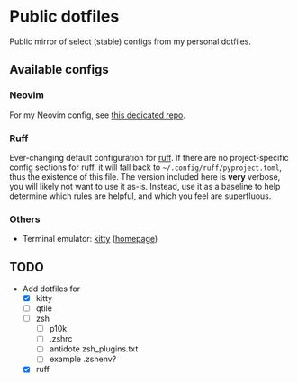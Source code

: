 # Public dotfiles

Public mirror of select (stable) configs from my personal dotfiles.

## Available configs

### Neovim

For my Neovim config, see [this dedicated repo](https://github.com/sventec/nvim).

### Ruff

Ever-changing default configuration for [ruff](https://docs.astral.sh/ruff/).
If there are no project-specific config sections for ruff, it will fall back to
`~/.config/ruff/pyproject.toml`, thus the existence of this file. The version
included here is **very** verbose, you will likely not want to
use it as-is. Instead, use it as a baseline to help determine which rules are
helpful, and which you feel are superfluous.

### Others

- Terminal emulator: [kitty](./kitty/kitty.conf) ([homepage](https://sw.kovidgoyal.net/kitty/))

## TODO

- Add dotfiles for
  - [x] kitty
  - [ ] qtile
  - [ ] zsh
    - [ ] p10k
    - [ ] .zshrc
    - [ ] antidote zsh_plugins.txt
    - [ ] example .zshenv?
  - [x] ruff
